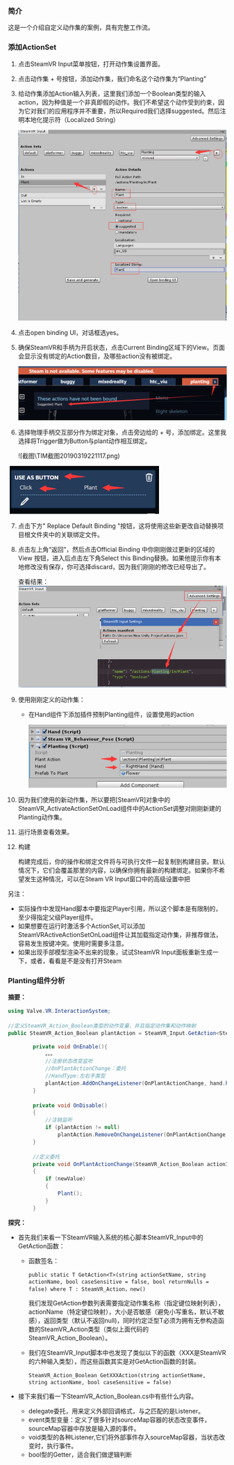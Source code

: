 ### 简介

这是一个介绍自定义动作集的案例，具有完整工作流。

### 添加ActionSet

1. 点击SteamVR Input菜单按钮，打开动作集设置界面。

2. 点击动作集 + 号按钮，添加动作集，我们命名这个动作集为“Planting”

3. 给动作集添加Action输入列表，这里我们添加一个Boolean类型的输入action，因为种值是一个非真即假的动作。我们不希望这个动作受到约束，因为它对我们的应用程序并不重要，所以Required我们选择suggested。然后注明本地化提示符（Localized String）

   ![](截图\TIM截图20190319220153.png)

4. 点击open binding UI，对话框选yes。

5. 确保SteamVR和手柄为开启状态，点击Current Binding区域下的View。页面会显示没有绑定的Action数目，及哪些action没有被绑定。

   ![TIM截图20190319220844](截图\TIM截图20190319220844.png)

6. 选择物理手柄交互部分作为绑定对象，点击旁边给的 + 号，添加绑定。这里我选择将Trigger做为Button与plant动作相互绑定。

   ![截图\TIM截图20190319221117.png)

​       ![TIM截图20190319221144](截图\TIM截图20190319221144.png)

7. 点击下方" Replace Default Binding  "按钮，这将使用这些新更改自动替换项目根文件夹中的关联绑定文件。

8. 点击左上角“返回”，然后点击Official Binding 中你刚刚做过更新的区域的 View 按钮，进入后点击左下角Select this Binding替换。如果他提示你有本地修改没有保存，你可选择discard，因为我们刚刚的修改已经导出了。

   查看结果：![TIM截图20190319223323](截图\TIM截图20190319223323.png)

9. 使用刚刚定义的动作集：

   - 在Hand组件下添加插件预制Planting组件，设置使用的action

     ![TIM截图20190319224415](截图\TIM截图20190319224415.png)

10. 因为我们使用的新动作集，所以要把[SteamVR]对象中的SteamVR_ActivateActionSetOnLoad组件中的ActionSet调整对刚刚新建的Planting动作集。

11. 运行场景查看效果。

12. 构建

    构建完成后，你的操作和绑定文件将与可执行文件一起复制到构建目录。默认情况下，它们会覆盖那里的内容，以确保你拥有最新的构建绑定。如果你不希望发生这种情况，可以在Steam VR Input窗口中的高级设置中把

    

另注：

- 实际操作中发现Hand脚本中要指定Player引用，所以这个脚本是有限制的，至少得指定父级Player组件。
- 如果想要在运行时激活多个ActionSet,可以添加SteamVRActiveActionSetOnLoad组件让其加载指定动作集，非推荐做法，容易发生按键冲突。使用时需要多注意。
- 如果出现手部模型渲染不出来的现象，试试SteamVR Input面板重新生成一下，或者，看看是不是没有打开Steam

### Planting组件分析

**摘要：**



```C#
using Valve.VR.InteractionSystem;

//定义SteamVR_Action_Boolean类型的动作变量，并且指定动作集和动作映射
public SteamVR_Action_Boolean plantAction = SteamVR_Input.GetAction<SteamVR_Action_Boolean>("Planting", "Plant");  //动作集Planting，动作Plant。大小写未指定即不敏感。
```

```C#
		private void OnEnable(){
		    。。。
		    //注册状态改变监听
		    //OnPlantActionChange：委托
		    //HandType:左右手类型
			plantAction.AddOnChangeListener(OnPlantActionChange, hand.handType);
        }

        private void OnDisable()
        {
        	//注销监听
            if (plantAction != null)
                plantAction.RemoveOnChangeListener(OnPlantActionChange, hand.handType);
        }
		
		//定义委托
        private void OnPlantActionChange(SteamVR_Action_Boolean actionIn, SteamVR_Input_Sources inputSource, bool newValue)
        {
            if (newValue)
            {
                Plant();
            }
        }
```

**探究：**

- 首先我们来看一下SteamVR输入系统的核心脚本SteamVR_Input中的GetAction函数：

  - 函数签名：

    ```
    public static T GetAction<T>(string actionSetName, string actionName, bool caseSensitive = false, bool returnNulls = false) where T : SteamVR_Action，new()
    ```

    我们发现GetAction参数列表需要指定动作集名称（指定键位映射列表），actionName（特定键位映射），大小是否敏感（避免小写重名，默认不敏感），返回类型（默认不返回null)，同时约定泛型T必须为拥有无参构造函数的SteamVR_Action类型（类似上面代码的SteamVR_Action_Boolean）。

  - 我们在SteamVR_Input脚本中也发现了类似以下的函数（XXX是SteamVR的六种输入类型），而这些函数其实是对GetAction函数的封装。

    ```
    SteamVR_Action_Boolean GetXXXAction(string actionSetName, string actionName, bool caseSensitive = false)
    ```

    

- 接下来我们看一下SteamVR_Action_Boolean.cs中有些什么内容。
  - delegate委托，用来定义外部回调格式，与之匹配的是Listener。
  - event类型变量：定义了很多针对sourceMap容器的状态改变事件，sourceMap容器中存放是输入源的事件。
  - void类型的各种Listener,它们将外部事件存入sourceMap容器，当状态改变时，执行事件。
  - bool型的Getter，适合我们做逻辑判断



